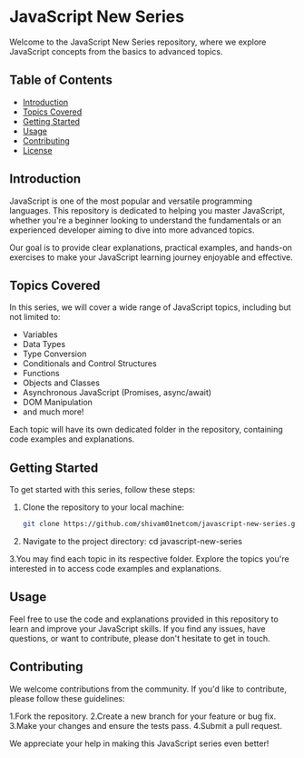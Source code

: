 # JavaScript New Series

Welcome to the JavaScript New Series repository, where we explore JavaScript concepts from the basics to advanced topics.

## Table of Contents
- [Introduction](#introduction)
- [Topics Covered](#topics-covered)
- [Getting Started](#getting-started)
- [Usage](#usage)
- [Contributing](#contributing)
- [License](#license)

## Introduction
JavaScript is one of the most popular and versatile programming languages. This repository is dedicated to helping you master JavaScript, whether you're a beginner looking to understand the fundamentals or an experienced developer aiming to dive into more advanced topics.

Our goal is to provide clear explanations, practical examples, and hands-on exercises to make your JavaScript learning journey enjoyable and effective.

## Topics Covered
In this series, we will cover a wide range of JavaScript topics, including but not limited to:
- Variables
- Data Types
- Type Conversion
- Conditionals and Control Structures
- Functions
- Objects and Classes
- Asynchronous JavaScript (Promises, async/await)
- DOM Manipulation
- and much more!

Each topic will have its own dedicated folder in the repository, containing code examples and explanations.

## Getting Started
To get started with this series, follow these steps:

1. Clone the repository to your local machine:
   ```bash
   git clone https://github.com/shivam01netcom/javascript-new-series.git

2. Navigate to the project directory:
   cd javascript-new-series

3.You may find each topic in its respective folder. Explore the topics you're interested in to access code examples and explanations.


## Usage
Feel free to use the code and explanations provided in this repository to learn and improve your JavaScript skills. If you find any issues, have questions, or want to contribute, please don't hesitate to get in touch.

## Contributing
We welcome contributions from the community. If you'd like to contribute, please follow these guidelines:

1.Fork the repository.
2.Create a new branch for your feature or bug fix.
3.Make your changes and ensure the tests pass.
4.Submit a pull request.

  We appreciate your help in making this JavaScript series even better!

